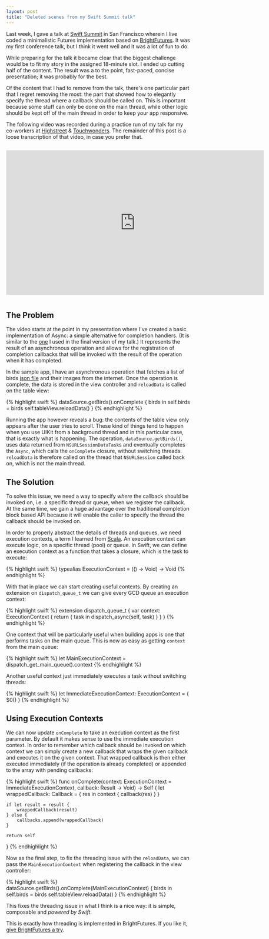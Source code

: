 ```yaml
---
layout: post
title: "Deleted scenes from my Swift Summit talk"
---
```


Last week, I gave a talk at [Swift Summit](https://www.swiftsummit.com) in San Francisco wherein I live coded a minimalistic Futures implementation based on [BrightFutures](https://github.com/Thomvis/BrightFutures). It was my first conference talk, but I think it went well and it was a lot of fun to do.

While preparing for the talk it became clear that the biggest challenge would be to fit my story in the assigned 18-minute slot. I ended up cutting half of the content. The result was a to the point, fast-paced, concise presentation; it was probably for the best.

Of the content that I had to remove from the talk, there's one particular part that I regret removing the most: the part that showed how to elegantly specify the thread where a callback should be called on. This is important because some stuff can only be done on the main thread, while other logic should be kept off of the main thread in order to keep your app responsive.

The following video was recorded during a practice run of my talk for my co-workers at [Highstreet](http://highstreetapp.com) & [Touchwonders](http://www.touchwonders.com). The remainder of this post is a loose transcription of that video, in case you prefer that.

<iframe width="700" height="393" style="margin-top:1em;margin-bottom:1em;" src="https://www.youtube.com/embed/XOnyQ9qzz38" frameborder="0" allowfullscreen></iframe>

## The Problem

The video starts at the point in my presentation where I've created a basic implementation of Async: a simple alternative for completion handlers. (It is similar to the [one](https://github.com/Thomvis/SFSwiftSummit2015/blob/master/SwiftSummit/Async.swift#L21) I used in the final version of my talk.) It represents the result of an asynchronous operation and allows for the registration of completion callbacks that will be invoked with the result of the operation when it has completed.

In the sample app, I have an asynchronous operation that fetches a list of birds [json file](https://github.com/Thomvis/SFSwiftSummit2015/blob/master/naming.json) and their images from the internet. Once the operation is complete, the data is stored in the view controller and `reloadData` is called on the table view:

{% highlight swift %}
dataSource.getBirds().onComplete { birds in
    self.birds = birds
    self.tableView.reloadData()
}
{% endhighlight %}

Running the app however reveals a bug: the contents of the table view only appears after the user tries to scroll. These kind of things tend to happen when you use UIKit from a background thread and in this particular case, that is exactly what is happening. The operation, `dataSource.getBirds()`, uses data returned from `NSURLSessionDataTask`s and eventually completes the `Async`, which calls the `onComplete` closure, without switching threads. `reloadData` is therefore called on the thread that `NSURLSession` called back on, which is not the main thread.

## The Solution

To solve this issue, we need a way to specify *where* the callback should be invoked on, i.e. a specific thread or queue, when we register the callback. At the same time, we gain a huge advantage over the traditional completion block based API because it will enable the caller to specify the thread the callback should be invoked on.

In order to properly abstract the details of threads and queues, we need execution contexts, a term I learned from [Scala](http://www.scala-lang.org/files/archive/nightly/docs/library/index.html#scala.concurrent.ExecutionContext). An execution context can execute logic, on a specific thread (pool) or queue. In Swift, we can define an execution context as a function that takes a closure, which is the task to execute:

{% highlight swift %}
typealias ExecutionContext = (() -> Void) -> Void
{% endhighlight %}

With that in place we can start creating useful contexts. By creating an extension on `dispatch_queue_t` we can give every GCD queue an execution context:

{% highlight swift %}
extension dispatch_queue_t {
    var context: ExecutionContext {
        return { task in
            dispatch_async(self, task)
        }
    }
}
{% endhighlight %}

One context that will be particularly useful when building apps is one that performs tasks on the main queue. This is now as easy as getting `context` from the main queue:

{% highlight swift %}
let MainExecutionContext = dispatch_get_main_queue().context
{% endhighlight %}

Another useful context just immediately executes a task without switching threads:

{% highlight swift %}
let ImmediateExecutionContext: ExecutionContext = { $0() }
{% endhighlight %}

## Using Execution Contexts

We can now update `onComplete` to take an execution context as the first parameter. By default it makes sense to use the immediate execution context. In order to remember which callback should be invoked on which context we can simply create a new callback that wraps the given callback and executes it on the given context. That wrapped callback is then either executed immediately (if the operation is already completed) or appended to the array with pending callbacks:

{% highlight swift %}
func onComplete(context: ExecutionContext = ImmediateExecutionContext, callback: Result -> Void) -> Self {
    let wrappedCallback: Callback = { res in
        context {
            callback(res)
        }
    }
    
    if let result = result {
        wrappedCallback(result)
    } else {
        callbacks.append(wrappedCallback)
    }
    
    return self
}
{% endhighlight %}

Now as the final step, to fix the threading issue with the `reloadData`, we can pass the `MainExecutionContext` when registering the callback in the view controller:

{% highlight swift %}
dataSource.getBirds().onComplete(MainExecutionContext) { birds in
    self.birds = birds
    self.tableView.reloadData()
}
{% endhighlight %}

This fixes the threading issue in what I think is a nice way: it is simple, composable and *powered by Swift*.

This is exactly how threading is implemented in BrightFutures. If you like it, [give BrightFutures a try](https://github.com/Thomvis/BrightFutures).


